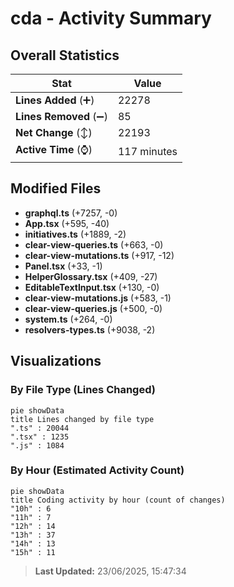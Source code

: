 # cda - Activity Summary 

## Overall Statistics

| Stat                   | Value                                                             |
| ---------------------- | ----------------------------------------------------------------- |
| **Lines Added** (➕)   | 22278                                          |
| **Lines Removed** (➖) | 85                                        |
| **Net Change** (↕)    | 22193                |
| **Active Time** (⌚)   | 117 minutes |


## Modified Files
- **graphql.ts** (+7257, -0)
- **App.tsx** (+595, -40)
- **initiatives.ts** (+1889, -2)
- **clear-view-queries.ts** (+663, -0)
- **clear-view-mutations.ts** (+917, -12)
- **Panel.tsx** (+33, -1)
- **HelperGlossary.tsx** (+409, -27)
- **EditableTextInput.tsx** (+130, -0)
- **clear-view-mutations.js** (+583, -1)
- **clear-view-queries.js** (+500, -0)
- **system.ts** (+264, -0)
- **resolvers-types.ts** (+9038, -2)

## Visualizations

### By File Type (Lines Changed)

```mermaid
pie showData
title Lines changed by file type
".ts" : 20044
".tsx" : 1235
".js" : 1084
```

### By Hour (Estimated Activity Count)

```mermaid
pie showData
title Coding activity by hour (count of changes)
"10h" : 6
"11h" : 7
"12h" : 14
"13h" : 37
"14h" : 13
"15h" : 11
```


> **Last Updated:** 23/06/2025, 15:47:34